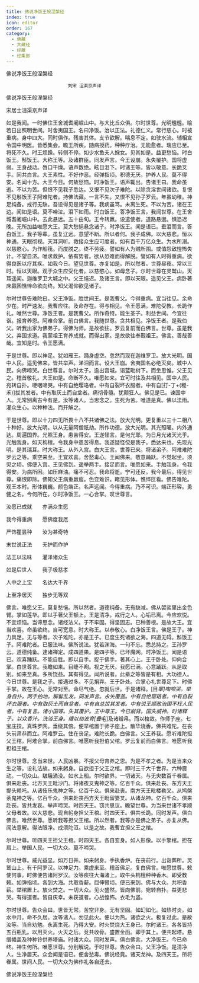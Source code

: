 ```yaml
---
title: 佛说净饭王般涅槃经
index: true
icon: editor
order: 167
category:
  - 佛藏
  - 大藏经
  - 经藏
  - 经集部
---
```


  佛说净饭王般涅槃经  

                        　　刘宋 沮渠京声译  

佛说净饭王般涅槃经  

宋居士沮渠京声译  

如是我闻。一时佛住王舍城耆阇崛山中。与大比丘众俱。尔时世尊。光明韑韑。喻若日出照明世间。时舍夷国王。名曰净饭。治以正法。礼德仁义。常行慈心。时被重病。身中四大。同时俱作。残害其体。支节欲解。喘息不定。如驶水流。辅相宣令国中明医。皆悉集会。瞻王所疾。随病授药。种种疗治。无能愈者。瑞应已至。将死不久。时王烦躁。转侧不停。如少水鱼夫人婇女。见其如是。益更愁恼。时白饭王。斛饭王。大称王等。及诸群臣。同发声言。今王设崩。永失覆护。国将虚弱。王身战动。唇口干燥。语声数绝。眩目泪下。时诸王等。皆以敬意。长跪叉手。同共白言。大王素性。不好作恶。经弹指顷。积德无厌。护养人民。莫不得安。名闻十方。大王今日。何故愁恼。时净饭王。语声辄出。告诸王曰。我命虽逝。不以为苦。但恨不见我子悉达。又恨不见次子难陀。以除贪淫世间诸欲。复恨不见斛饭王子阿难陀者。持佛法藏。一言不失。又恨不见孙子罗云。年虽幼稚。神足纯备。戒行无缺。吾设得见是诸子等。我病虽笃。未离生死。不以为苦。诸在王边。闻如是语。莫不啼泣。泪下如雨。时白饭王。答净饭王言。我闻世尊。在王舍城耆阇崛山中。去此悬远。五十由旬。王今转羸。设遣使者。道路悬邈。惧恐迟晚。无所加益唯愿大王。莫大愁悒悬念诸子。时净饭王。闻是语已。垂泪而言。答白饭王。我子等辈。虽复辽远。意望不断。所以者何。我子成佛。以大慈悲。恒以神通。天眼彻视。天耳洞听。救接众生应可度者。如有百千万亿众生。为水所溺。以慈愍心。为作船筏。而度脱之。终不劳疲。譬如有人为贼所围。或值怨敌惶怖失计。不望自济。唯求救护。依有势者。欲从恐难而得解脱。譬如有人时得重病。欲得良医以疗其疾。如我今日。望见世尊。亦复如是。所以然者。世尊昼夜。常以三时。恒以天眼。观于众生应受化者。以慈愍心。如母念子。尔时世尊在灵鹫山。天耳遥闻。迦维罗卫大城之中。父王悒迟。及诸王言。即以天眼。遥见父王。病卧著床羸困憔悴命欲向终。知父渴仰欲见诸子。  

尔时世尊告难陀曰。父王净饭。胜世间王。是我曹父。今得重病。宜当往见。余命少在。时严速发。我曹应往。及命存在。得与相见。令王愿满。难陀受教。长跪作礼。唯然世尊。净饭王者。是我曹父。所作奇特。能生圣子。利益世间。今宜往诣。报育养恩。阿难合掌。前白佛言。我随世尊。贪共相见。净饭王者。是我伯父。听我出家为佛弟子。得佛为师。是故欲往。罗云复前而白佛言。世尊。虽是我父。弃国求道。我蒙祖王育养成就。而得出家。是故欲往奉觐祖王。佛言。善哉善哉。宜知是时。令王愿满。  

于是世尊。即以神足。犹如雁王。踊身虚空。忽然而现在迦维罗卫。放大光明。国中人民。遥见佛来。皆共举声。涕泪而言。设大王崩。舍夷国名必绝灭矣。城中人民。向佛啼哭。白世尊言。尔时太子。逾出宫城。诣蓝毗树下。而坐思惟。父王见之。稽首敬礼。大王如是。命断不久。唯愿如来。宜可时往及共相见。国中人民。宛转自扑。哽咽啼哭。中有自绝璎珞者。中有自裂坏衣服者。中有自[打-丁+(稯-禾)]拔其发者。中有取灰土而自坌者。痛彻骨髓。犹颠狂人。佛见是已。谏国中人。无常别离古今有是。汝等诸人。当思念之。生死为苦。唯道是真。佛以法雨。灌众生心。以种种法。而开解之。  

于是世尊。即以十力四无所畏十八不共诸佛之法。放大光明。更复重以三十二相八十种好。放大光明。以从无量阿僧祇劫。所作功德。放大光明。其光照曜。内外通达。周遍国界。光照王身。患苦得安。王遂怪言。是何光耶。为日月光诸天光乎。光触我身。如天栴檀。令我身中患苦得息。我遂疑怪傥是我子。悉达来也。先现光明。是其瑞耳。时大称王。从外入宫。白大王言。世尊已来。将诸弟子。阿难难陀罗云之等。乘空来至。王宜欢喜。舍愁毒心。王闻佛来。敬意踊跃。不觉起坐。须臾之顷。佛便入宫。王见佛到。遥举两手。接足而言。唯愿如来。手触我身。令我得安。为病所困。如压麻油。痛不可忍。我命将逝。宁可还反。我今最后。得见世尊。痛恨即除。佛知父王病重羸瘦。色变难识。睹见形体。憔悴叵看。佛告难陀。观王本时。形体巍巍。颜色端正。名声远闻。今得重病。乃不可识。端正形容。勇健之名。今何所在。尔时净饭王。一心合掌。叹世尊言。  

汝愿已成就　　亦满众生愿  

我今得重病　　愿佛度我厄  

严饰瞿昙种　　汝为甚奇特  

末世说正法　　无护而作护  

法王以法味　　灌泽诸众生  

如是后世人　　我子极慈孝  

人中之上宝　　名达大千界  

上至净居天　　独步无等双  

佛言。唯愿父王。莫复愁悒。所以然者。道德纯备。无有缺减。佛从袈裟里出金色臂。掌如莲华。即以手著父王额上。王是清净。戒行之人。心垢已离。今应欢悦。不宜烦恼。当谛思念。诸经法义。于不牢固。得坚固志。已种善根。是故大王。宜当欢喜。命虽欲终。自可宽意。时大称王。以恭敬心。白净饭王言。佛是王子。神力具足。无与等者。次子难陀。亦是王子。已度生死诸欲之海。四道无碍。斛饭王子。阿难陀者。已服法味。佛所说法。犹若渊海。一句不忘。悉总持之。王孙罗云。道德纯备。逮诸禅定。成四道果。是四子等。已坏魔网。时净饭王。闻是语已。欢喜踊跃。不能自胜。即以自手。捉于佛手。著其心上。王于卧处。仰向合掌。白世尊言。我瞻如来。目睫不眴。视之无厌。我愿已满。心意踊跃。从是取别。如来至真。多所饶益。其有得见。闻所说者。此辈之等皆是有相。大功德人。今日世尊。是我之子。接遇过多。不见捐弃。王于卧处。合掌心礼世尊足下。时佛手掌。故在王心。无常对至。命尽气绝。忽就后世。于是诸释。[目*睪]啕啼哭。举身自扑。两手拍地。解髻乱发。同发声言。永失覆盖。中有自绝璎珞者。中有自裂坏衣服者。中有取灰土而自坌者。中有自总拔其发者。中有说王顺政治国不枉人民者。中有复言。诸小国等。失其覆护。王中尊王。今已崩背。国失威神。时诸释子。以众香汁。洗浴王身。缠以劫波育[疊*毛]及诸缯帛。而以棺敛。作师子座。七宝庄挍。真珠罗网。垂绕其傍。便举棺置于师子座上。散华烧香。佛共难陀。在丧头前肃恭而立。阿难罗云。住在丧足。难陀长跪。白佛言。父王养我。愿听难陀担父王棺。阿难合掌。前白佛言。唯愿听我担伯父棺。罗云复前而白佛言。唯愿听我担祖王棺。  

尔时世尊。念当来世。人民凶暴。不报父母育养之恩。为是不孝之者。为是当来众生之等。设礼法故。如来躬身。自欲担于父王之棺。即时三千大千世界。六种震动。一切众山。駊騀涌没。如水上船。尔时欲界。一切诸天。与无央数百千眷属。俱来赴丧。北方天王毗沙门。将诸夜叉鬼神之等。亿百千众。俱来赴丧。东方天王提头赖吒。从诸伎乐鬼神之等。亿百千众。俱来赴丧。南方天王毗楼勒叉。从鸠槃荼鬼神之等。亿百千众。俱来赴丧西方天王毗留婆叉。从诸龙神。亿百千众。俱来赴丧。皆共发哀。举声啼哭。时四天王。窃共思议。瞻望世尊。为当来世诸不孝顺父母者故。以大慈悲。现自躬身担父王棺。时四天王。俱共长跪。同时发声。俱白佛言。唯然世尊。愿听我等担父王棺。所以然者。我等亦是佛之弟子。亦复从佛。闻法意解。得法眼净。成须陀洹。以是之故。我曹宜担父王之棺。  

尔时世尊。听四天王担父王棺。时四天王。各自变身。如人形像。以手擎棺。担在肩上。举国人民。一切大众。莫不啼哭。  

尔时世尊。威光益显。如万日并。如来躬身。手执香炉。在丧前行。出诣葬所。灵鹫山上。有千阿罗汉。以神足力。乘虚来至。稽首佛足。复白佛言。唯愿世尊。敕使何事。时佛便告诸阿罗汉。汝等疾往大海渚上。取牛头栴檀种种香木。即受教敕。如弹指顷。各到大海。共取香薪。屈伸臂顷。便已来到。佛与大众。共积香薪。举棺置上。放火焚之。一切大众。见火盛然。皆向佛前。宛转自扑。益更悲哭。有得道者。皆自庆幸。未获道者。心战惶怖。衣毛为竖。  

尔时世尊。告众会曰。世皆无常。苦空非身。无有坚固。如幻如化。如热时炎。如水中月。命不久居。汝等诸人。勿见此火。便以为热。诸欲之火。极复过此。是故汝等。当自劝勉。永离生死。乃得大安。时火焚烧大王身已。尔时诸王。各各皆持五百瓶乳。以用灭火。火灭之后。竞共收骨。盛置金函。即于其上。便共起塔。悬缯幡盖及种种铃供养塔庙。时诸大众。同时发声。俱白佛言。大净饭王。今已命终。神生何所。唯愿世尊。分别解说。于时世尊。告众会曰。父王净饭。是清净人。生净居天。众会闻是语已。便舍愁毒。佛说经竟。诸天龙神。及四天王。所将眷属。世间人民。一切大众为佛作礼各自还去。  

佛说净饭王般涅槃经  
